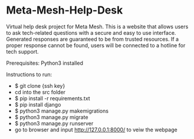 # Meta-Mesh-Help-Desk
Virtual help desk project for Meta Mesh. This is a website that allows users 
to ask tech-related questions with a secure and easy to use interface.
Generated responses are guaranteed to be from trusted resources.
If a proper response cannot be found, users will be connected to
a hotline for tech support.


Prerequisites:
    Python3 installed 

Instructions to run:
- $ git clone {ssh key}
- cd into the src folder
- $ pip install -r requirements.txt
- $ pip install django
- $ python3 manage.py makemigrations
- $ python3 manage.py migrate
- $ python3 manage.py runserver
- go to browser and input http://127.0.0.1:8000/ to veiw the webpage
